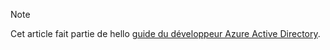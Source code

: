 > [!NOTE]
> Cet article fait partie de hello [guide du développeur Azure Active Directory](../articles/active-directory/develop/active-directory-developers-guide.md).
>
>
